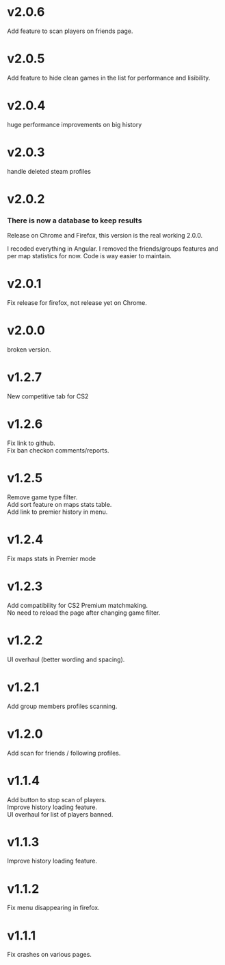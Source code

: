 # v2.0.6

Add feature to scan players on friends page.

# v2.0.5

Add feature to hide clean games in the list for performance and lisibility.

# v2.0.4

huge performance improvements on big history

# v2.0.3

handle deleted steam profiles

# v2.0.2

### There is now a database to keep results

Release on Chrome and Firefox, this version is the real working 2.0.0.

I recoded everything in Angular. I removed the friends/groups features and per map statistics for now. Code is way easier to maintain.

# v2.0.1

Fix release for firefox, not release yet on Chrome.

# v2.0.0

broken version.

# v1.2.7

New competitive tab for CS2

# v1.2.6

Fix link to github.  
Fix ban checkon comments/reports.

# v1.2.5

Remove game type filter.  
Add sort feature on maps stats table.  
Add link to premier history in menu.

# v1.2.4

Fix maps stats in Premier mode

# v1.2.3

Add compatibility for CS2 Premium matchmaking.  
No need to reload the page after changing game filter.

# v1.2.2

UI overhaul (better wording and spacing).

# v1.2.1

Add group members profiles scanning.

# v1.2.0

Add scan for friends / following profiles.

# v1.1.4

Add button to stop scan of players.  
Improve history loading feature.  
UI overhaul for list of players banned.

# v1.1.3

Improve history loading feature.

# v1.1.2

Fix menu disappearing in firefox.

# v1.1.1

Fix crashes on various pages.
